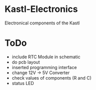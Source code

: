 # Kastl-Electronics
Electronical components of the Kastl

# ToDo

* include RTC Module in schematic
* do pcb layout
* inserted programming interface
* change 12V -> 5V Converter
* check values of components (R and C)
* status LED
